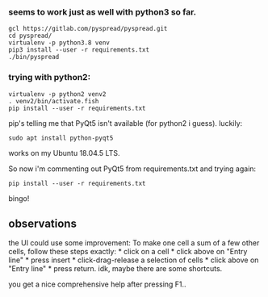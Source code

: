 ### seems to work just as well with python3 so far.
```
gcl https://gitlab.com/pyspread/pyspread.git
cd pyspread/
virtualenv -p python3.8 venv
pip3 install --user -r requirements.txt
./bin/pyspread
```


### trying with python2: 
```
virtualenv -p python2 venv2
. venv2/bin/activate.fish 
pip install --user -r requirements.txt 
```
pip's telling me that PyQt5 isn't available (for python2 i guess).
luckily:
```
sudo apt install python-pyqt5
```
works on my Ubuntu 18.04.5 LTS.

So now i'm commenting out PyQt5 from requirements.txt and trying again:
```
pip install --user -r requirements.txt 
```
bingo!


## observations
the UI could use some improvement: To make one cell a sum of a few other cells, follow these steps exactly:
	* click on a cell
	* click above on "Entry line"
	* press insert
	* click-drag-release a selection of cells
	* click above on "Entry line"
	* press return.
idk, maybe there are some shortcuts.

you get a nice comprehensive help after pressing F1..

	


